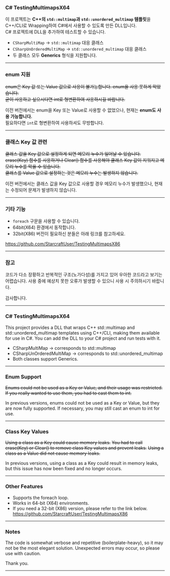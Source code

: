### C# TestingMultimapsX64

이 프로젝트는 **C++의 `std::multimap`과 `std::unordered_multimap` 템플릿**을 C++/CLI로 Wrapping하여 C#에서 사용할 수 있도록 만든 DLL입니다.  
C# 프로젝트에 DLL을 추가하여 테스트할 수 있습니다.

- `CSharpMultiMap` → `std::multimap` 대응 클래스  
- `CSharpUnOrderedMultiMap` → `std::unordered_multimap` 대응 클래스  
- 두 클래스 모두 **Generics** 형식을 지원합니다.  

---

### enum 지원
~~enum은 Key 값 또는 Value 값으로 사용이 불가능합니다. enum을 사용 못하게 막았습니다.~~  
~~굳이 사용하고 싶으시다면 int로 형변환하여 사용하시길 바랍니다.~~

이전 버전에서는 enum을 Key 또는 Value로 사용할 수 없었으나, 현재는 **enum도 사용 가능합니다.**  
필요하다면 `int`로 형변환하여 사용하셔도 무방합니다.  

---

### 클래스 Key 값 관련
~~클래스 값을 Key 값으로 설정하게 되면 메모리 누수가 일어날 수 있습니다.~~  
~~erase(Key) 함수를 사용하거나 Clear() 함수를 사용해야 클래스 Key 값이 지워지고 메모리 누수를 막을 수 있습니다.~~  
~~클래스를 Value 값으로 설정하는 것은 메모리 누수는 발생하지 않습니다.~~

이전 버전에서는 클래스 값을 Key 값으로 사용할 경우 메모리 누수가 발생했으나, 현재는 수정되어 문제가 발생하지 않습니다.  

---

### 기타 기능
- `foreach` 구문을 사용할 수 있습니다.  
- 64bit(X64) 환경에서 동작합니다.  
- 32bit(X86) 버전이 필요하신 분들은 아래 링크를 참고하세요.  

https://github.com/StarcraftUser/TestingMultimapsX86

---

### 참고
코드가 다소 장황하고 반복적인 구조(노가다성)를 가지고 있어 우아한 코드라고 보기는 어렵습니다.
사용 중에 예상치 못한 오류가 발생할 수 있으니 사용 시 주의하시기 바랍니다.

감사합니다.  

---

### C# TestingMultimapsX64

This project provides a DLL that wraps C++ std::multimap and std::unordered_multimap templates using C++/CLI, making them available for use in C#.
You can add the DLL to your C# project and run tests with it.
- CSharpMultiMap → corresponds to std::multimap
- CSharpUnOrderedMultiMap → corresponds to std::unordered_multimap
- Both classes support Generics.

---

### Enum Support

~~Enums could not be used as a Key or Value, and their usage was restricted.~~
~~If you really wanted to use them, you had to cast them to int.~~

In previous versions, enums could not be used as a Key or Value, but they are now fully supported.
If necessary, you may still cast an enum to int for use.

---

### Class Key Values

~~Using a class as a Key could cause memory leaks.~~
~~You had to call erase(Key) or Clear() to remove class Key values and prevent leaks.~~
~~Using a class as a Value did not cause memory leaks.~~

In previous versions, using a class as a Key could result in memory leaks, but this issue has now been fixed and no longer occurs.

---

### Other Features
- Supports the foreach loop.
- Works in 64-bit (X64) environments.
- If you need a 32-bit (X86) version, please refer to the link below.
https://github.com/StarcraftUser/TestingMultimapsX86

---

### Notes
The code is somewhat verbose and repetitive (boilerplate-heavy), so it may not be the most elegant solution.
Unexpected errors may occur, so please use with caution.

Thank you.

---

